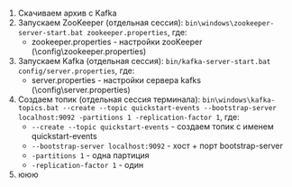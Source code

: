 


1. Скачиваем архив с Kafka
2. Запускаем ZooKeeper (отдельная сессия): ```bin\windows\zookeeper-server-start.bat zookeeper.properties```, где:
   * zookeeper.properties - настройки zooKeeper (\config\zookeeper.properties)
3. Запускаем Kafka (отдельная сессия): ```bin/kafka-server-start.bat config/server.properties```, где:
   * server.properties - настройки сервера kafks (\config\server.properties)
4. Создаем топик (отдельная сессия терминала): ```bin\windows\kafka-topics.bat --create --topic quickstart-events --bootstrap-server localhost:9092 -partitions 1 -replication-factor 1```, где:
   * ```--create --topic quickstart-events``` - создаем топик с именем quickstart-events
   * ```--bootstrap-server localhost:9092``` - хост + порт bootstrap-server
   * ```-partitions 1``` - одна партиция
   * ```-replication-factor 1``` - один
5. ююю
